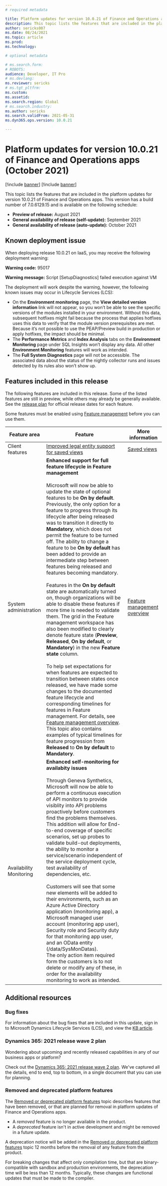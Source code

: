 ```yaml
---
# required metadata

title: Platform updates for version 10.0.21 of Finance and Operations apps (October 2021)
description: This topic lists the features that are included in the platform updates for version 10.0.21 of Finance and Operations apps.
author: sericks007
ms.date: 08/24/2021
ms.topic: article
ms.prod: 
ms.technology: 

# optional metadata

# ms.search.form: 
# ROBOTS: 
audience: Developer, IT Pro
# ms.devlang: 
ms.reviewer: sericks
# ms.tgt_pltfrm: 
ms.custom: 
ms.assetid:
ms.search.region: Global
# ms.search.industry: 
ms.author: sericks
ms.search.validFrom: 2021-05-31
ms.dyn365.ops.version: 10.0.21

---
```

# Platform updates for version 10.0.21 of Finance and Operations apps (October 2021)

[!include [banner](../includes/banner.md)]
[!include [banner](../includes/preview-banner.md)]

This topic lists the features that are included in the platform updates for version 10.0.21 of Finance and Operations apps. This version has a build number of 7.0.6129.15 and is available on the following schedule:

- **Preview of release:** August 2021
- **General availability of release (self-update):** September 2021
- **General availability of release (auto-update):** October 2021

## Known deployment issue
When deploying release 10.0.21 on IaaS, you may receive the following deployment warning:

**Warning code:** 95017

**Warning message:** Script [SetupDiagnostics] failed execution against VM

The deployment will work despite the warning, however, the following known issues may occur in Lifecycle Services (LCS):

-	On the **Environment monitoring** page, the **View detailed version information** link will not appear, so you won’t be able to see the specific versions of the modules installed in your environment. Without this data, subsequent hotfixes might fail because the process that applies hotfixes uses this data to verify that the module version prerequisites are met. Because it’s not possible to use the PEAP/Preview build in production or apply hotfixes, the impact should be minimal.
-	The **Performance Metrics** and **Index Analysis** tabs on the **Environment Monitoring** page under SQL Insights won’t display any data. All other **Environment Monitoring** features will work as intended.
-	The **Full System Diagnostics** page will not be accessible. The associated data about the status of the nightly collector runs and issues detected by its rules also won’t show up.


## Features included in this release

The following features are included in this release. Some of the listed features are still in preview, while others may already be generally available. See the [release plan](/dynamics365-release-plan/2021wave2/finance-operations/finance-operations-crossapp-capabilities/planned-features) for official release dates for each feature.

Some features must be enabled using [Feature management](../../fin-ops/get-started/feature-management/feature-management-overview.md) before you can use them.

| Feature area   | Feature                                                  | More information                                                                    |
|----------------|----------------------------------------------------------|-------------------------------------------------------------------------------------|
| Client features | [Improved legal entity support for saved views](/dynamics365-release-plan/2021wave2/finance-operations/finance-operations-crossapp-capabilities/improved-legal-entity-support-saved-views)  | [Saved views](../../fin-ops/get-started/saved-views.md) |
| System administration | **Enhanced support for full feature lifecycle in Feature management**<br><br>Microsoft will now be able to update the state of optional features to be **On by default**. Previously, the only option for a feature to progress through its lifecycle after being released was to transition it directly to **Mandatory**, which does not permit the feature to be turned off. The ability to change a feature to be **On by default** has been added to provide an intermediate step between features being released and features becoming mandatory.<br><br>Features in the **On by default** state are automatically turned on, though organizations will be able to disable these features if more time is needed to validate them. The grid in the Feature management workspace has also been modified to clearly denote feature state (**Preview**, **Released**, **On by default**, or **Mandatory**) in the new **Feature state** column.<br><br>To help set expectations for when features are expected to transition between states once released, we have made some changes to the documented feature lifecycle and corresponding timelines for features in Feature management. For details, see [Feature management overview](/dynamics365/fin-ops-core/fin-ops/get-started/feature-management/feature-management-overview). This topic also contains examples of typical timelines for feature progression from **Released** to **On by default** to **Mandatory**.| [Feature management overview](../../fin-ops/get-started/feature-management/feature-management-overview.md) |
| Availability Monitoring | **Enhanced self-monitoring for availabity issues**<br><br> Through Geneva Synthetics, Microsoft will now be able to perform a continuous execution of API monitors to provide visiblity into API problems proactively before customers find the problems themselves. This addition will allow for End-to-end coverage of specific scenarios, set up probes to validate build-out deployments, the ability to monitor  a service/scenario independent of the service deployment cycle, test availability of dependencies, etc. <br><br> Customers will see that some new elements will be added to their environments, such as an Azure Active Directory application (monitoring app), a Microsoft managed user account (monitoring app user), Security role and Security duty for that monitoring app user, and an OData entity (/data/SysMonDatas). <br> The only action item required form the customers is to not delete or modify any of these, in order for the availability monitoring to work as intended. 

## Additional resources

### Bug fixes

For information about the bug fixes that are included in this update, sign in to Microsoft Dynamics Lifecycle Services (LCS), and view the [KB article](https://lcs.dynamics.com).

### Dynamics 365: 2021 release wave 2 plan

Wondering about upcoming and recently released capabilities in any of our business apps or platform?

Check out the [Dynamics 365: 2021 release wave 2 plan](/dynamics365-release-plan/2021wave2/). We've captured all the details, end to end, top to bottom, in a single document that you can use for planning.

### Removed and deprecated platform features

The [Removed or deprecated platform features](removed-deprecated-features-platform-updates.md) topic describes features that have been removed, or that are planned for removal in platform updates of Finance and Operations apps.

- A *removed* feature is no longer available in the product.
- A *deprecated* feature isn't in active development and might be removed in a future update.

A deprecation notice will be added in the [Removed or deprecated platform features](removed-deprecated-features-platform-updates.md) topic 12 months before the removal of any feature from the product.

For breaking changes that affect only compilation time, but that are binary-compatible with sandbox and production environments, the deprecation time will be less than 12 months. Typically, these changes are functional updates that must be made to the compiler.
